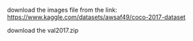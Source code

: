 download the images file from the link:  https://www.kaggle.com/datasets/awsaf49/coco-2017-dataset

download the val2017.zip
